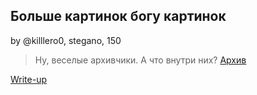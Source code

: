 ## Больше картинок богу картинок  
by @killlero0, stegano, 150  

> Ну, веселые архивчики. А что внутри них?
> [Архив](./attachments/task3.rar)

[Write-up](WRITEUP.md)  